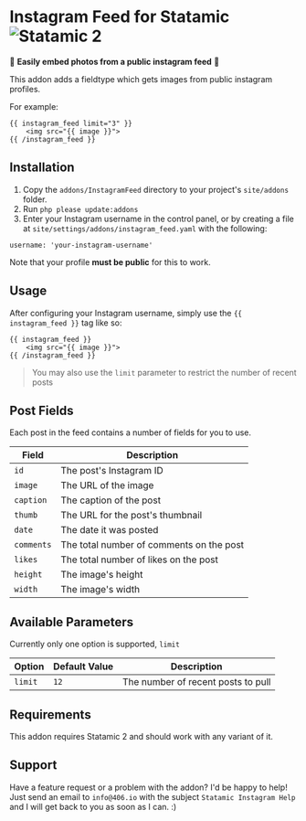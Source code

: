 # Instagram Feed for Statamic ![Statamic 2](https://img.shields.io/badge/statamic-2-blue.svg?style=flat-square)

📸 **Easily embed photos from a public instagram feed** 📸

This addon adds a fieldtype which gets images from public instagram profiles.

For example:
```
{{ instagram_feed limit="3" }}
    <img src="{{ image }}">
{{ /instagram_feed }}
```

## Installation

1. Copy the `addons/InstagramFeed` directory to your project's `site/addons` folder. 
2. Run `php please update:addons`
3. Enter your Instagram username in the control panel, or by creating a file at `site/settings/addons/instagram_feed.yaml` with the following:
```
username: 'your-instagram-username'
```

Note that your profile **must be public** for this to work. 

## Usage
After configuring your Instagram username, simply use the `{{ instagram_feed }}` 
tag like so:
```
{{ instagram_feed }}
    <img src="{{ image }}">
{{ /instagram_feed }}
```
> You may also use the `limit` parameter to restrict the number of recent posts

## Post Fields
Each post in the feed contains a number of fields for you to use.

| Field | Description |
| ----- | ----------- |
| `id` | The post's Instagram ID |
| `image` | The URL of the image |
| `caption` | The caption of the post |
| `thumb` | The URL for the post's thumbnail |
| `date` | The date it was posted |
| `comments` | The total number of comments on the post |
| `likes` | The total number of likes on the post |
| `height` | The image's height |
| `width` | The image's width |


## Available Parameters
Currently only one option is supported, `limit`

| Option  | Default Value | Description |
| ------------- | ------------- | --- | 
| `limit`  | `12` | The number of recent posts to pull |


## Requirements

This addon requires Statamic 2 and should work with any variant of it.

## Support

Have a feature request or a problem with the addon? I'd be happy to help!
Just send an email to `info@406.io` with the subject `Statamic Instagram Help` and I will get back to you as soon as I can. :)